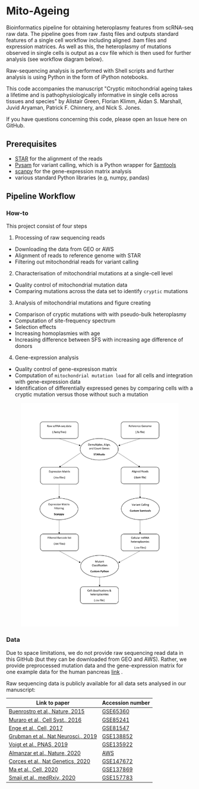 # Mito-Ageing


Bioinformatics pipeline for obtaining heteroplasmy features from scRNA-seq raw data. The pipeline goes from raw .fastq files and outputs standard features of a single cell workflow including aligned .bam files and expression matrices. As well as this, the heteroplasmy of mutations observed in single cells is output as a csv file which is then used for further analysis (see workflow diagram below).

Raw-sequencing analysis is performed with Shell scripts and further analysis is using Python in the form of iPython notebooks.

This code accompanies the manuscript "Cryptic mitochondrial ageing takes a lifetime and is pathophysiologically informative in single cells across tissues and species" by Alistair Green, Florian Klimm, Aidan S. Marshall, Juvid Aryaman, Patrick F. Chinnery, and Nick S. Jones.

If you have questions concerning this code, please open an Issue here on GitHub.

## Prerequisites
- [STAR](https://github.com/alexdobin/STAR) for the alignment of the reads
- [Pysam](https://github.com/pysam-developers/pysam) for variant calling, which is a Python wrapper for [Samtools](http://www.htslib.org/)
- [scanpy](https://github.com/theislab/scanpy) for the gene-expression matrix analysis 
- various standard Python libraries (e.g, numpy, pandas)
## Pipeline Workflow

### How-to

This project consist of four steps
1. Processing of raw sequencing reads
- Downloading the data from GEO or AWS
- Alignment of reads to reference genome with STAR
- Filtering out mitochondrial reads for variant calling
2. Characterisation of mitochondrial mutations at a single-cell level
- Quality control of mitochondrial mutation data
- Comparing mutations across the data set to identify `cryptic` mutations
3. Analysis of mitochondrial mutations and figure creating
- Comparison of cryptic mutations with with pseudo-bulk heteroplasmy
- Computation of site-frequency spectrum
- Selection effects
- Increasing homoplasmies with age
- Increasing difference between SFS with increasing age difference of donors
4. Gene-expression analysis
- Quality control of gene-expresison matrix
- Computation of `mitochondrial mutation load` for all cells and integration with gene-expression data
- Identification of differentially expressed genes by comparing cells with a cryptic mutation versus those without such a mutation

<p align="center">
<img src="./figures/workflow/Pipeline_Workflow.png" height="600" />
</p>

### Data

Due to space limitations, we do not provide raw sequencing read data in this GitHub (but they can be downloaded from GEO and AWS). Rather, we provide preprocessed mutation data and the gene-expression matrix for one example data for the human pancreas [link](https://pubmed.ncbi.nlm.nih.gov/28965763/) .

Raw sequencing data is publicly available for all data sets analysed in our manuscript:

| Link to paper | Accession number |
| ---      | ---              |
|    [Buenrostro et al., Nature, 2015](https://pubmed.ncbi.nlm.nih.gov/26083756/)          |  [GSE65360](https://www.ncbi.nlm.nih.gov/geo/query/acc.cgi?acc=GSE65360)      |
|    [Muraro et al., Cell Syst., 2016](https://pubmed.ncbi.nlm.nih.gov/27693023/)          |  [GSE85241](https://www.ncbi.nlm.nih.gov/geo/query/acc.cgi?acc=GSE85241)      |
|    [Enge et al., Cell, 2017](https://pubmed.ncbi.nlm.nih.gov/28965763/)          |  [GSE81547](https://www.ncbi.nlm.nih.gov/geo/query/acc.cgi?acc=GSE81547)      |
|    [Grubman et al., Nat Neurosci., 2019](https://pubmed.ncbi.nlm.nih.gov/31768052/)          |  [GSE138852](https://www.ncbi.nlm.nih.gov/geo/query/acc.cgi?acc=GSE138852)      |
|    [Voigt et al., PNAS, 2019](https://pubmed.ncbi.nlm.nih.gov/31712411/)          |  [GSE135922](https://www.ncbi.nlm.nih.gov/geo/query/acc.cgi?acc=GSE135922)      |
|    [Almanzar et al., Nature, 2020](https://www.nature.com/articles/s41586-020-2496-1)          |  [AWS](https://registry.opendata.aws/tabula-muris-senis/)      |
|    [Corces et al., Nat Genetics, 2020](https://www.nature.com/articles/s41588-020-00721-x)          |  [GSE147672](https://www.ncbi.nlm.nih.gov/geo/query/acc.cgi?acc=GSE147672)      |
|    [Ma et al., Cell, 2020](https://pubmed.ncbi.nlm.nih.gov/32109414/)          |  [GSE137869](https://www.ncbi.nlm.nih.gov/geo/query/acc.cgi?acc=GSE137869)      |
|    [Smaji et al., medRxiv, 2020](https://www.medrxiv.org/content/10.1101/2020.09.28.20202812v1)          |  [GSE157783](https://www.ncbi.nlm.nih.gov/geo/query/acc.cgi?acc=GSE157783)      |
